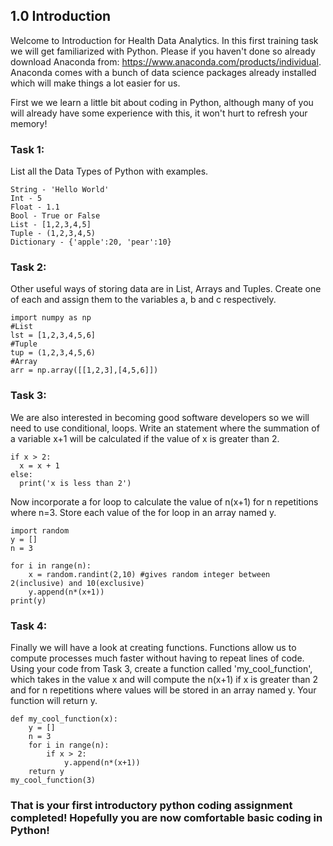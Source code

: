 ## 1.0 Introduction

Welcome to Introduction for Health Data Analytics. In this first training task we will get familiarized with Python. Please if you haven't done so already download Anaconda from: https://www.anaconda.com/products/individual. Anaconda comes with a bunch of data science packages already installed which will make things a lot easier for us. 


First we we learn a little bit about coding in Python, although many of you will already have some experience with this, it won't hurt to refresh your memory! 

### Task 1: 

List all the Data Types of Python with examples.  

```
String - 'Hello World'
Int - 5
Float - 1.1
Bool - True or False
List - [1,2,3,4,5]
Tuple - (1,2,3,4,5)
Dictionary - {'apple':20, 'pear':10}
```

### Task 2: 

Other useful ways of storing data are in List, Arrays and Tuples. Create one of each and assign them to the variables a, b and c respectively. 

```
import numpy as np
#List
lst = [1,2,3,4,5,6]
#Tuple
tup = (1,2,3,4,5,6)
#Array
arr = np.array([[1,2,3],[4,5,6]])
```

### Task 3: 

We are also interested in becoming good software developers so we will need to use conditional, loops. Write an statement where the summation of a variable x+1 will be calculated if the value of x is greater than 2. 

```
if x > 2:
  x = x + 1
else:
  print('x is less than 2')
```

Now incorporate a for loop to calculate the value of n(x+1) for n repetitions where n=3. Store each value of the for loop in an array named y.  

```
import random
y = []
n = 3

for i in range(n):
    x = random.randint(2,10) #gives random integer between 2(inclusive) and 10(exclusive)
    y.append(n*(x+1))
print(y)
```

### Task 4: 

Finally we will have a look at creating functions. Functions allow us to compute processes much faster without having to repeat lines of code. Using your code from Task 3, create a function called 'my_cool_function', which takes in the value x and will compute the n(x+1) if x is greater than 2 and for n repetitions where values will be stored in an array named y. Your function will return y. 

```
def my_cool_function(x):
    y = []
    n = 3
    for i in range(n):
        if x > 2:
            y.append(n*(x+1))
    return y
my_cool_function(3)
```

### That is your first introductory python coding assignment completed! Hopefully you are now comfortable basic coding in Python!
